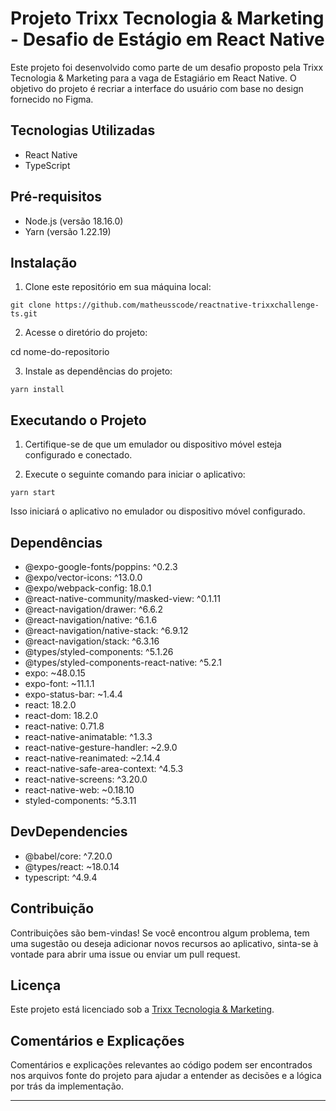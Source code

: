 # Projeto Trixx Tecnologia & Marketing - Desafio de Estágio em React Native

Este projeto foi desenvolvido como parte de um desafio proposto pela Trixx Tecnologia & Marketing para a vaga de Estagiário em React Native. O objetivo do projeto é recriar a interface do usuário com base no design fornecido no Figma.

## Tecnologias Utilizadas

- React Native
- TypeScript

## Pré-requisitos

- Node.js (versão 18.16.0)
- Yarn (versão 1.22.19)

## Instalação

1. Clone este repositório em sua máquina local:

```git
git clone https://github.com/matheusscode/reactnative-trixxchallenge-ts.git
```

2. Acesse o diretório do projeto:

cd nome-do-repositorio

3. Instale as dependências do projeto:

```shell
yarn install
```

## Executando o Projeto

1. Certifique-se de que um emulador ou dispositivo móvel esteja configurado e conectado.

2. Execute o seguinte comando para iniciar o aplicativo:

```shell
yarn start
```

Isso iniciará o aplicativo no emulador ou dispositivo móvel configurado.

## Dependências

- @expo-google-fonts/poppins: ^0.2.3
- @expo/vector-icons: ^13.0.0
- @expo/webpack-config: 18.0.1
- @react-native-community/masked-view: ^0.1.11
- @react-navigation/drawer: ^6.6.2
- @react-navigation/native: ^6.1.6
- @react-navigation/native-stack: ^6.9.12
- @react-navigation/stack: ^6.3.16
- @types/styled-components: ^5.1.26
- @types/styled-components-react-native: ^5.2.1
- expo: ~48.0.15
- expo-font: ~11.1.1
- expo-status-bar: ~1.4.4
- react: 18.2.0
- react-dom: 18.2.0
- react-native: 0.71.8
- react-native-animatable: ^1.3.3
- react-native-gesture-handler: ~2.9.0
- react-native-reanimated: ~2.14.4
- react-native-safe-area-context: ^4.5.3
- react-native-screens: ^3.20.0
- react-native-web: ~0.18.10
- styled-components: ^5.3.11

## DevDependencies

- @babel/core: ^7.20.0
- @types/react: ~18.0.14
- typescript: ^4.9.4


## Contribuição

Contribuições são bem-vindas! Se você encontrou algum problema, tem uma sugestão ou deseja adicionar novos recursos ao aplicativo, sinta-se à vontade para abrir uma issue ou enviar um pull request.

## Licença

Este projeto está licenciado sob a [Trixx Tecnologia & Marketing](https://www.trixxtem.com.br/).

## Comentários e Explicações

Comentários e explicações relevantes ao código podem ser encontrados nos arquivos fonte do projeto para ajudar a entender as decisões e a lógica por trás da implementação.

---

